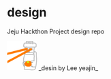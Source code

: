 # design

Jeju Hackthon Project design repo

<img src='BEAM_ProtoType.png' width='70px'>
_desin by Lee yeajin_
